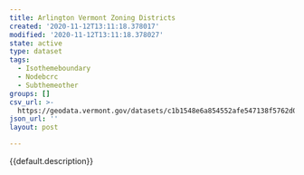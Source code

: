 ```yaml
---
title: Arlington Vermont Zoning Districts
created: '2020-11-12T13:11:18.378017'
modified: '2020-11-12T13:11:18.378027'
state: active
type: dataset
tags:
  - Isothemeboundary
  - Nodebcrc
  - Subthemeother
groups: []
csv_url: >-
  https://geodata.vermont.gov/datasets/c1b1548e6a854552afe547138f5762d0_0.csv?outSR=%7B%22latestWkid%22%3A3857%2C%22wkid%22%3A102100%7D
json_url: ''
layout: post

---
```

{{default.description}}
